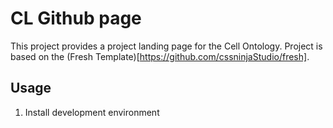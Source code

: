 # CL Github page

This project provides a project landing page for the Cell Ontology.
Project is based on the (Fresh Template)[https://github.com/cssninjaStudio/fresh].

## Usage

1. Install development environment
